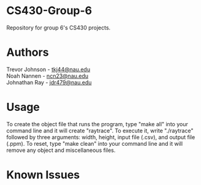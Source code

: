 # CS430-Group-6
Repository for group 6's CS430 projects.

# Authors
Trevor Johnson - tkj44@nau.edu  
Noah Nannen - ncn23@nau.edu  
Johnathan Ray - jdr479@nau.edu  
  
# Usage
To create the object file that runs the program, type "make all" into your command line and it will create "raytrace". To execute it, write "./raytrace" followed by three arguments: width, height, input file (.csv), and output file (.ppm). To reset, type "make clean" into your command line and it will remove any object and miscellaneous files.
  
# Known Issues
